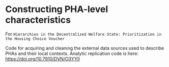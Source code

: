 # Constructing PHA-level characteristics 

For `Hierarchies in the Decentralized Welfare State: Prioritization in the Housing Choice Voucher`

Code for acquiring and cleaning the external data sources used to describe PHAs and their local contexts. Analytic replication code is here: https://doi.org/10.7910/DVN/O3YYII
